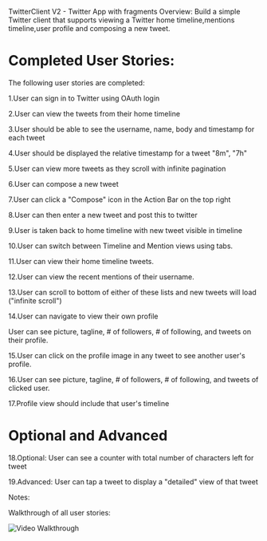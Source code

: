 TwitterClient V2 - Twitter App with fragments
Overview: Build a simple Twitter client that supports viewing a Twitter home timeline,mentions timeline,user profile and composing a new tweet.

Completed User Stories:
=============================
The following user stories are completed:

1.User can sign in to Twitter using OAuth login

2.User can view the tweets from their home timeline

3.User should be able to see the username, name, body and timestamp for each tweet

4.User should be displayed the relative timestamp for a tweet "8m", "7h"

5.User can view more tweets as they scroll with infinite pagination

6.User can compose a new tweet

7.User can click a "Compose" icon in the Action Bar on the top right

8.User can then enter a new tweet and post this to twitter

9.User is taken back to home timeline with new tweet visible in timeline

10.User can switch between Timeline and Mention views using tabs.

11.User can view their home timeline tweets.

12.User can view the recent mentions of their username.

13.User can scroll to bottom of either of these lists and new tweets will load ("infinite scroll")

14.User can navigate to view their own profile

User can see picture, tagline, # of followers, # of following, and tweets on their profile.

15.User can click on the profile image in any tweet to see another user's profile.

16.User can see picture, tagline, # of followers, # of following, and tweets of clicked user.

17.Profile view should include that user's timeline

Optional and Advanced
===========================
18.Optional: User can see a counter with total number of characters left for tweet

19.Advanced: User can tap a tweet to display a "detailed" view of that tweet

Notes:

Walkthrough of all user stories:

![Video Walkthrough](TwitterClientAdvanced.gif)
